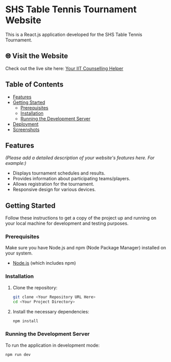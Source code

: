 # SHS Table Tennis Tournament Website

This is a React.js application developed for the SHS Table Tennis Tournament.

## 🌐 Visit the Website

Check out the live site here: [Your IIT Counselling Helper](https://shstabletennistournament.netlify.app/)

## Table of Contents

- [Features](#features)
- [Getting Started](#getting-started)
  - [Prerequisites](#prerequisites)
  - [Installation](#installation)
  - [Running the Development Server](#running-the-development-server)
- [Deployment](#deployment)
- [Screenshots](#screenshots)

## Features

*(Please add a detailed description of your website's features here. For example:)*

- Displays tournament schedules and results.
- Provides information about participating teams/players.
- Allows registration for the tournament.
- Responsive design for various devices.

## Getting Started

Follow these instructions to get a copy of the project up and running on your local machine for development and testing purposes.

### Prerequisites

Make sure you have Node.js and npm (Node Package Manager) installed on your system.

- [Node.js](https://nodejs.org/en/download/) (which includes npm)

### Installation

1.  Clone the repository:

    ```bash
    git clone <Your Repository URL Here>
    cd <Your Project Directory>
    ```

2.  Install the necessary dependencies:

    ```bash
    npm install
    ```

### Running the Development Server

To run the application in development mode:

```bash
npm run dev
